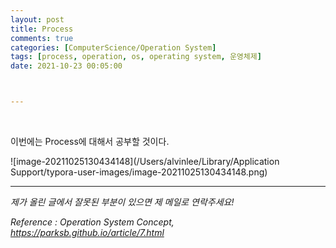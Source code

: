 ```yaml
---
layout: post
title: Process
comments: true
categories: [ComputerScience/Operation System]
tags: [process, operation, os, operating system, 운영체제]
date: 2021-10-23 00:05:00



---
```


<br/>

이번에는 Process에 대해서 공부할 것이다.

![image-20211025130434148](/Users/alvinlee/Library/Application Support/typora-user-images/image-20211025130434148.png)



------

*제가 올린 글에서 잘못된 부분이 있으면 제 메일로 연락주세요!*

*Reference : Operation System Concept, https://parksb.github.io/article/7.html*